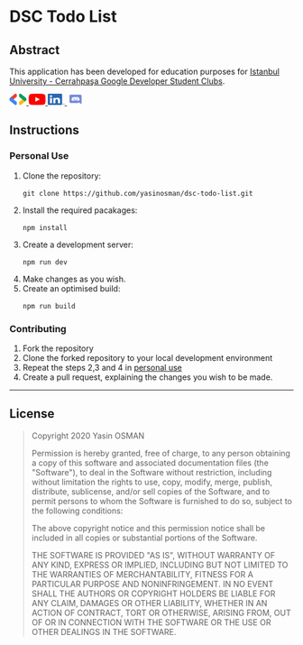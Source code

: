# DSC Todo List

## Abstract

This application has been developed for education purposes for [Istanbul University - Cerrahpaşa Google Developer Student Clubs](https://linktr.ee/dsciuc).

<a  href="https://dsc.community.dev/istanbul-cerrahpasa-university/" target="_blank">
<img 
    src="/assets/images/dsc.png" 
    alt="Google Developer Student Clubs Logo" 
    class="brand" 
    width="30"
    height="20"
/>
</a>

<a  href="https://www.youtube.com/channel/UCau1PxdSXHeHbyuvwLWrM9A/featured" target="_blank">
<img 
    src="/assets/images/youtube.png" 
    alt="Google Developer Student Clubs Logo" 
    width="30"
    height="20" 
/>
</a>

<a  href="https://www.linkedin.com/company/dsciuc/" target="_blank">
<img 
    src="/assets/images/linkedin.png" 
    alt="Google Developer Student Clubs Logo" 
    width="30"
    height="20"
/>
</a>

<a href="https://discord.com/invite/jDeT7dq"  target="_blank">
<img 
    src="/assets/images/discord.png" 
    alt="Google Developer Student Clubs Logo" 
    width="30"
    height="20"
/>
</a>

## Instructions

### Personal Use

1. Clone the repository:
     ```
     git clone https://github.com/yasinosman/dsc-todo-list.git
     ```
2. Install the required pacakages:
     ```
     npm install
     ```
3. Create a development server:
     ```
     npm run dev
     ```
4. Make changes as you wish.
5. Create an optimised build:
     ```
     npm run build
     ```

### Contributing

1. Fork the repository
2. Clone the forked repository to your local development environment
3. Repeat the steps 2,3 and 4 in [personal use](#personal-use)
4. Create a pull request, explaining the changes you wish to be made.

---

## License

> Copyright 2020 Yasin OSMAN
>
> Permission is hereby granted, free of charge, to any person obtaining a copy of this software and associated documentation files (the "Software"), to deal in the Software without restriction, including without limitation the rights to use, copy, modify, merge, publish, distribute, sublicense, and/or sell copies of the Software, and to permit persons to whom the Software is furnished to do so, subject to the following conditions:
>
> The above copyright notice and this permission notice shall be included in all copies or substantial portions of the Software.
>
> THE SOFTWARE IS PROVIDED "AS IS", WITHOUT WARRANTY OF ANY KIND, EXPRESS OR IMPLIED, INCLUDING BUT NOT LIMITED TO THE WARRANTIES OF MERCHANTABILITY, FITNESS FOR A PARTICULAR PURPOSE AND NONINFRINGEMENT. IN NO EVENT SHALL THE AUTHORS OR COPYRIGHT HOLDERS BE LIABLE FOR ANY CLAIM, DAMAGES OR OTHER LIABILITY, WHETHER IN AN ACTION OF CONTRACT, TORT OR OTHERWISE, ARISING FROM, OUT OF OR IN CONNECTION WITH THE SOFTWARE OR THE USE OR OTHER DEALINGS IN THE SOFTWARE.
